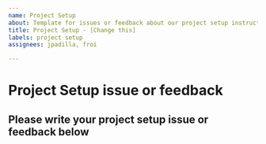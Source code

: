 ```yaml
---
name: Project Setup
about: Template for issues or feedback about our project setup instructions or script.
title: Project Setup - [Change this]
labels: project setup
assignees: jpadilla, froi

---
```


# Project Setup issue or feedback

## Please write your project setup issue or feedback below
<!-- Please be as specific as possible. This will help us help you better. -->
